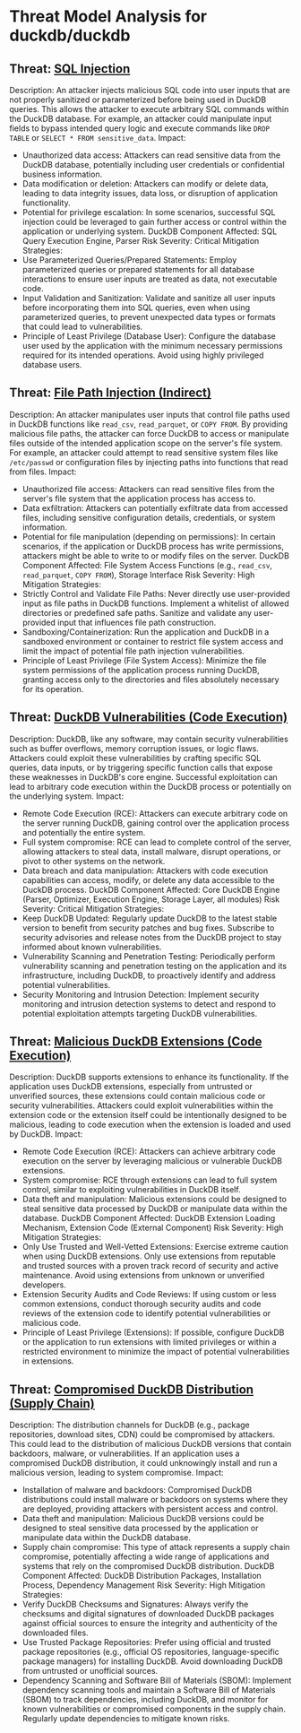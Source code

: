 # Threat Model Analysis for duckdb/duckdb

## Threat: [SQL Injection](./threats/sql_injection.md)

Description: An attacker injects malicious SQL code into user inputs that are not properly sanitized or parameterized before being used in DuckDB queries. This allows the attacker to execute arbitrary SQL commands within the DuckDB database. For example, an attacker could manipulate input fields to bypass intended query logic and execute commands like `DROP TABLE` or `SELECT * FROM sensitive_data`.
Impact:
*   Unauthorized data access: Attackers can read sensitive data from the DuckDB database, potentially including user credentials or confidential business information.
*   Data modification or deletion: Attackers can modify or delete data, leading to data integrity issues, data loss, or disruption of application functionality.
*   Potential for privilege escalation: In some scenarios, successful SQL injection could be leveraged to gain further access or control within the application or underlying system.
DuckDB Component Affected: SQL Query Execution Engine, Parser
Risk Severity: Critical
Mitigation Strategies:
*   Use Parameterized Queries/Prepared Statements:  Employ parameterized queries or prepared statements for all database interactions to ensure user inputs are treated as data, not executable code.
*   Input Validation and Sanitization:  Validate and sanitize all user inputs before incorporating them into SQL queries, even when using parameterized queries, to prevent unexpected data types or formats that could lead to vulnerabilities.
*   Principle of Least Privilege (Database User):  Configure the database user used by the application with the minimum necessary permissions required for its intended operations. Avoid using highly privileged database users.

## Threat: [File Path Injection (Indirect)](./threats/file_path_injection__indirect_.md)

Description: An attacker manipulates user inputs that control file paths used in DuckDB functions like `read_csv`, `read_parquet`, or `COPY FROM`. By providing malicious file paths, the attacker can force DuckDB to access or manipulate files outside of the intended application scope on the server's file system. For example, an attacker could attempt to read sensitive system files like `/etc/passwd` or configuration files by injecting paths into functions that read from files.
Impact:
*   Unauthorized file access: Attackers can read sensitive files from the server's file system that the application process has access to.
*   Data exfiltration: Attackers can potentially exfiltrate data from accessed files, including sensitive configuration details, credentials, or system information.
*   Potential for file manipulation (depending on permissions): In certain scenarios, if the application or DuckDB process has write permissions, attackers might be able to write to or modify files on the server.
DuckDB Component Affected: File System Access Functions (e.g., `read_csv`, `read_parquet`, `COPY FROM`), Storage Interface
Risk Severity: High
Mitigation Strategies:
*   Strictly Control and Validate File Paths:  Never directly use user-provided input as file paths in DuckDB functions. Implement a whitelist of allowed directories or predefined safe paths. Sanitize and validate any user-provided input that influences file path construction.
*   Sandboxing/Containerization:  Run the application and DuckDB in a sandboxed environment or container to restrict file system access and limit the impact of potential file path injection vulnerabilities.
*   Principle of Least Privilege (File System Access):  Minimize the file system permissions of the application process running DuckDB, granting access only to the directories and files absolutely necessary for its operation.

## Threat: [DuckDB Vulnerabilities (Code Execution)](./threats/duckdb_vulnerabilities__code_execution_.md)

Description: DuckDB, like any software, may contain security vulnerabilities such as buffer overflows, memory corruption issues, or logic flaws. Attackers could exploit these vulnerabilities by crafting specific SQL queries, data inputs, or by triggering specific function calls that expose these weaknesses in DuckDB's core engine. Successful exploitation can lead to arbitrary code execution within the DuckDB process or potentially on the underlying system.
Impact:
*   Remote Code Execution (RCE): Attackers can execute arbitrary code on the server running DuckDB, gaining control over the application process and potentially the entire system.
*   Full system compromise: RCE can lead to complete control of the server, allowing attackers to steal data, install malware, disrupt operations, or pivot to other systems on the network.
*   Data breach and data manipulation: Attackers with code execution capabilities can access, modify, or delete any data accessible to the DuckDB process.
DuckDB Component Affected: Core DuckDB Engine (Parser, Optimizer, Execution Engine, Storage Layer, all modules)
Risk Severity: Critical
Mitigation Strategies:
*   Keep DuckDB Updated:  Regularly update DuckDB to the latest stable version to benefit from security patches and bug fixes. Subscribe to security advisories and release notes from the DuckDB project to stay informed about known vulnerabilities.
*   Vulnerability Scanning and Penetration Testing:  Periodically perform vulnerability scanning and penetration testing on the application and its infrastructure, including DuckDB, to proactively identify and address potential vulnerabilities.
*   Security Monitoring and Intrusion Detection: Implement security monitoring and intrusion detection systems to detect and respond to potential exploitation attempts targeting DuckDB vulnerabilities.

## Threat: [Malicious DuckDB Extensions (Code Execution)](./threats/malicious_duckdb_extensions__code_execution_.md)

Description: DuckDB supports extensions to enhance its functionality. If the application uses DuckDB extensions, especially from untrusted or unverified sources, these extensions could contain malicious code or security vulnerabilities. Attackers could exploit vulnerabilities within the extension code or the extension itself could be intentionally designed to be malicious, leading to code execution when the extension is loaded and used by DuckDB.
Impact:
*   Remote Code Execution (RCE): Attackers can achieve arbitrary code execution on the server by leveraging malicious or vulnerable DuckDB extensions.
*   System compromise: RCE through extensions can lead to full system control, similar to exploiting vulnerabilities in DuckDB itself.
*   Data theft and manipulation: Malicious extensions could be designed to steal sensitive data processed by DuckDB or manipulate data within the database.
DuckDB Component Affected: DuckDB Extension Loading Mechanism, Extension Code (External Component)
Risk Severity: High
Mitigation Strategies:
*   Only Use Trusted and Well-Vetted Extensions:  Exercise extreme caution when using DuckDB extensions. Only use extensions from reputable and trusted sources with a proven track record of security and active maintenance. Avoid using extensions from unknown or unverified developers.
*   Extension Security Audits and Code Reviews:  If using custom or less common extensions, conduct thorough security audits and code reviews of the extension code to identify potential vulnerabilities or malicious code.
*   Principle of Least Privilege (Extensions):  If possible, configure DuckDB or the application to run extensions with limited privileges or within a restricted environment to minimize the impact of potential vulnerabilities in extensions.

## Threat: [Compromised DuckDB Distribution (Supply Chain)](./threats/compromised_duckdb_distribution__supply_chain_.md)

Description: The distribution channels for DuckDB (e.g., package repositories, download sites, CDN) could be compromised by attackers. This could lead to the distribution of malicious DuckDB versions that contain backdoors, malware, or vulnerabilities. If an application uses a compromised DuckDB distribution, it could unknowingly install and run a malicious version, leading to system compromise.
Impact:
*   Installation of malware and backdoors: Compromised DuckDB distributions could install malware or backdoors on systems where they are deployed, providing attackers with persistent access and control.
*   Data theft and manipulation: Malicious DuckDB versions could be designed to steal sensitive data processed by the application or manipulate data within the DuckDB database.
*   Supply chain compromise: This type of attack represents a supply chain compromise, potentially affecting a wide range of applications and systems that rely on the compromised DuckDB distribution.
DuckDB Component Affected: DuckDB Distribution Packages, Installation Process, Dependency Management
Risk Severity: High
Mitigation Strategies:
*   Verify DuckDB Checksums and Signatures:  Always verify the checksums and digital signatures of downloaded DuckDB packages against official sources to ensure the integrity and authenticity of the downloaded files.
*   Use Trusted Package Repositories:  Prefer using official and trusted package repositories (e.g., official OS repositories, language-specific package managers) for installing DuckDB. Avoid downloading DuckDB from untrusted or unofficial sources.
*   Dependency Scanning and Software Bill of Materials (SBOM):  Implement dependency scanning tools and maintain a Software Bill of Materials (SBOM) to track dependencies, including DuckDB, and monitor for known vulnerabilities or compromised components in the supply chain. Regularly update dependencies to mitigate known risks.

